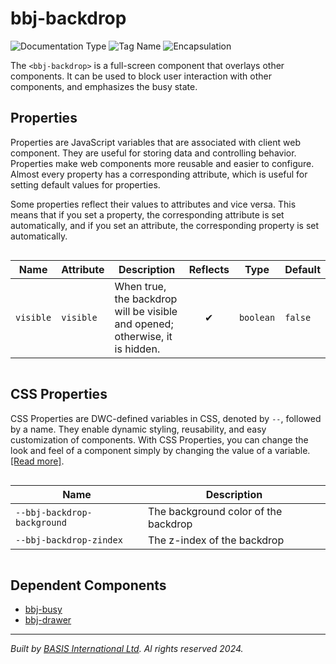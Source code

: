 # bbj-backdrop
![Documentation Type](https://img.shields.io/badge/Documentation-web--components-%23006aff) ![Tag Name](https://img.shields.io/badge/Component-bbj--backdrop-%23006aff)  ![Encapsulation](https://img.shields.io/badge/Encapsulation-shadow-%23006aff)

The `<bbj-backdrop>` is a full-screen component that overlays other components. It can be used to
block user interaction with other components, and emphasizes the busy state.


## Properties 


Properties are JavaScript variables that are associated with client web component.
They are useful for storing data and controlling behavior. Properties make web components more reusable and easier to configure.
Almost every property has a corresponding attribute, which is useful for setting default values for properties.

Some properties reflect their values to attributes and vice versa. This means that if you set a property, the corresponding attribute is set automatically, and if you set an attribute, the corresponding property is set automatically.
<div style="overflow-x: auto;">

| Name        | Attribute   | Description                                                                  | Reflects | Type        | Default   |
| ----------- | ----------- | ---------------------------------------------------------------------------- | :------: | ----------- | --------- |
| ``visible`` | ``visible`` | When true, the backdrop will be visible and opened; otherwise, it is hidden. | &#x2714; | ``boolean`` | ``false`` |


</div>

## CSS Properties


CSS Properties are DWC-defined variables in CSS, denoted by `--`, followed by a name.
They enable dynamic styling, reusability, and easy customization of components.
With CSS Properties, you can change the look and feel of a component simply by changing the value of a variable.
[[Read more]](theme-engine/css-variables).
<div style="overflow-x: auto;">

| Name                          | Description                          |
| ----------------------------- | ------------------------------------ |
| ``--bbj-backdrop-background`` | The background color of the backdrop |
| ``--bbj-backdrop-zindex``     | The z-index of the backdrop          |


</div>

## Dependent Components

- [bbj-busy](web-components/bbj-busy.md)
- [bbj-drawer](web-components/bbj-drawer.md)


----------------------------------------------
*Built by [BASIS International Ltd](https://www.basis.cloud/). Al rights reserved 2024.*
